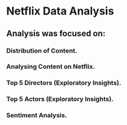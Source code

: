 # Netflix Data Analysis

## Analysis was focused on:
### Distribution of Content.
### Analysing Content on Netflix.
### Top 5 Directors (Exploratory Insights).
### Top 5 Actors (Exploratory Insights).
### Sentiment Analysis.
